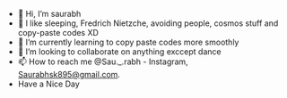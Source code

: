 - 👋 Hi, I’m saurabh
- 👀 I like sleeping, Fredrich Nietzche, avoiding people, cosmos stuff and copy-paste codes XD
- 🌱 I’m currently learning to copy paste codes more smoothly
- 💞️ I’m looking to collaborate on anything exccept dance
- 📫 How to reach me @Sau._.rabh - Instagram, Saurabhsk895@gmail.com.
- Have a Nice Day

<!---
saurabhsk895/saurabhsk895 is a ✨ special ✨ repository because its `README.md` (this file) appears on your GitHub profile.
You can click the Preview link to take a look at your changes.
--->
